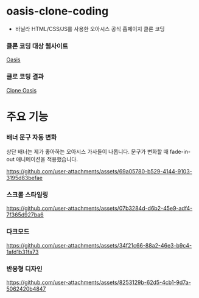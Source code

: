 # oasis-clone-coding

- 바닐라 HTML/CSS/JS를 사용한 오아시스 공식 홈페이지 클론 코딩

### 클론 코딩 대상 웹사이트

[Oasis](https://oasisinet.com/)

### 클로 코딩 결과

[Clone Oasis](https://jaehyunlee123.github.io/oasis-clone-coding/)

# 주요 기능

### 배너 문구 자동 변화

상단 배너는 제가 좋아하는 오아시스 가사들이 나옵니다.
문구가 변화할 때 fade-in-out 애니메이션을 적용했습니다.

https://github.com/user-attachments/assets/69a05780-b529-4144-9103-3195d83befae

### 스크롤 스타일링
https://github.com/user-attachments/assets/07b3284d-d6b2-45e9-adf4-7f365d927ba6

### 다크모드

https://github.com/user-attachments/assets/34f21c66-88a2-46e3-b9c4-1afd1b31fa73

### 반응형 디자인

https://github.com/user-attachments/assets/8253129b-62d5-4cb1-9d7a-5062420b4847
